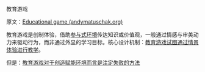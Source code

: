 教育游戏

原文：[Educational game (andymatuschak.org)](https://notes.andymatuschak.org/z5YBATDEy9pSqzTgNhH6MhGqgkG8mAF7QTLK5)

教育游戏是创制体验，借助[参与式环境](ttps://notes.andymatuschak.org/z63gautzqb9mmukrf85uhtefpmgbbjbqvt2r8)传达知识或价值观，一般通过情感与审美动力来驱动行为，而非通过外显的学习目标。核心设计机制：[教育游戏试图通过情景体验进行教学](https://notes.andymatuschak.org/z5xcofbnqofjnhswcsp4gbspkqag3dnzr6sxc)。

但是：[教育游戏对于创造赋能环境而言是注定失败的方法](https://notes.andymatuschak.org/z7wPt3dxX5hp6LK3PLUBTJXxk7kAhMuh8UDck)